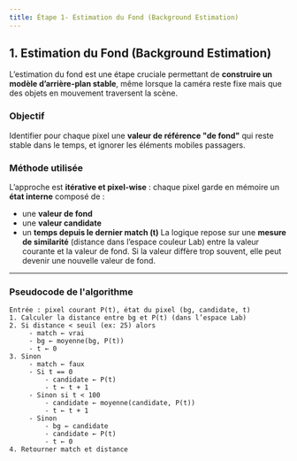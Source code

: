 ```yaml
---
title: Étape 1- Estimation du Fond (Background Estimation)
---
```


## 1. Estimation du Fond (Background Estimation)
L’estimation du fond est une étape cruciale permettant de **construire un modèle d’arrière-plan stable**, même lorsque la caméra reste fixe mais que des objets en mouvement traversent la scène.
### Objectif
Identifier pour chaque pixel une **valeur de référence "de fond"** qui reste stable dans le temps, et ignorer les éléments mobiles passagers.
### Méthode utilisée
L’approche est **itérative et pixel-wise** : chaque pixel garde en mémoire un **état interne** composé de :
- une **valeur de fond**
- une **valeur candidate**
- un **temps depuis le dernier match (t)**
La logique repose sur une **mesure de similarité** (distance dans l’espace couleur Lab) entre la valeur courante et la valeur de fond. Si la valeur diffère trop souvent, elle peut devenir une nouvelle valeur de fond.
---
### Pseudocode de l'algorithme
```Plain
Entrée : pixel courant P(t), état du pixel (bg, candidate, t)
1. Calculer la distance entre bg et P(t) (dans l’espace Lab)
2. Si distance < seuil (ex: 25) alors
     - match ← vrai
     - bg ← moyenne(bg, P(t))
     - t ← 0
3. Sinon
     - match ← faux
     - Si t == 0
         - candidate ← P(t)
         - t ← t + 1
     - Sinon si t < 100
         - candidate ← moyenne(candidate, P(t))
         - t ← t + 1
     - Sinon
         - bg ← candidate
         - candidate ← P(t)
         - t ← 0
4. Retourner match et distance
```